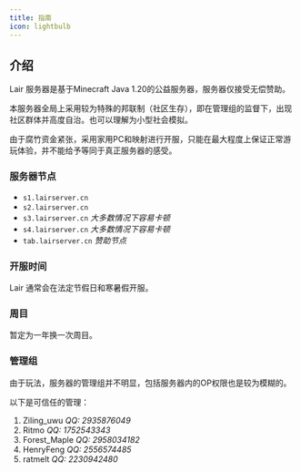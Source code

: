 ```yaml
---
title: 指南
icon: lightbulb
---
```


## 介绍

Lair 服务器是基于Minecraft Java 1.20的公益服务器，服务器仅接受无偿赞助。

本服务器全局上采用较为特殊的邦联制（社区生存），即在管理组的监督下，出现社区群体并高度自治。也可以理解为小型社会模拟。

由于腐竹资金紧张，采用家用PC和映射进行开服，只能在最大程度上保证正常游玩体验，并不能给予等同于真正服务器的感受。

### 服务器节点

- `s1.lairserver.cn`
- `s2.lairserver.cn`
- `s3.lairserver.cn` *大多数情况下容易卡顿*
- `s4.lairserver.cn` *大多数情况下容易卡顿*
- `tab.lairserver.cn` *赞助节点*

### 开服时间

Lair 通常会在法定节假日和寒暑假开服。

### 周目

暂定为一年换一次周目。

### 管理组

由于玩法，服务器的管理组并不明显，包括服务器内的OP权限也是较为模糊的。

以下是可信任的管理：
1. Ziling_uwu *QQ: 2935876049*
2. Ritmo *QQ: 1752543343*
3. Forest_Maple *QQ: 2958034182*
4. HenryFeng *QQ: 2556574485*
5. ratmelt *QQ: 2230942480*